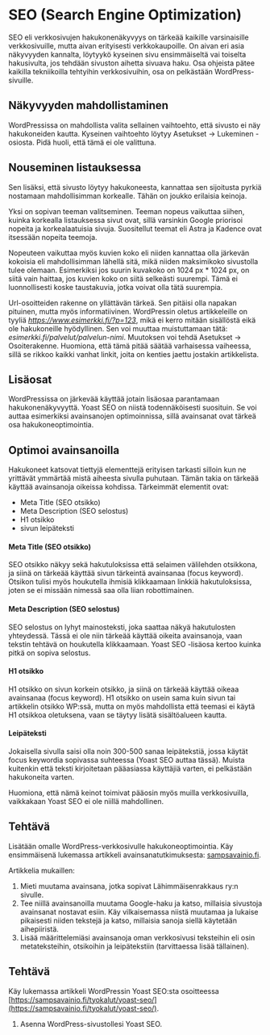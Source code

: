 # SEO (Search Engine Optimization)

SEO eli verkkosivujen hakukonenäkyvyys on tärkeää kaikille varsinaisille verkkosivuille, mutta aivan erityisesti verkkokaupoille. On aivan eri asia näkyvyyden kannalta, löytyykö kyseinen sivu ensimmäiseltä vai toiselta hakusivulta, jos tehdään sivuston aihetta sivuava haku. Osa ohjeista pätee kaikilla tekniikoilla tehtyihin verkkosivuihin, osa on pelkästään WordPress-sivuille.

## Näkyvyyden mahdollistaminen

WordPressissa on mahdollista valita sellainen vaihtoehto, että sivusto ei näy hakukoneiden kautta. Kyseinen vaihtoehto löytyy Asetukset -> Lukeminen -osiosta. Pidä huoli, että tämä ei ole valittuna.

## Nouseminen listauksessa

Sen lisäksi, että sivusto löytyy hakukoneesta, kannattaa sen sijoitusta pyrkiä nostamaan mahdollisimman korkealle. Tähän on joukko erilaisia keinoja.

Yksi on sopivan teeman valitseminen. Teeman nopeus vaikuttaa siihen, kuinka korkealla listauksessa sivut ovat, sillä varsinkin Google priorisoi nopeita ja korkealaatuisia sivuja. Suositellut teemat eli Astra ja Kadence ovat itsessään nopeita teemoja. 

Nopeuteen vaikuttaa myös kuvien koko eli niiden kannattaa olla järkevän kokoisia eli mahdollisimman lähellä sitä, mikä niiden maksimikoko sivustolla tulee olemaan. Esimerkiksi jos suurin kuvakoko on 1024 px * 1024 px, on siitä vain haittaa, jos kuvien koko on siitä selkeästi suurempi. Tämä ei luonnollisesti koske taustakuvia, jotka voivat olla tätä suurempia.

Url-osoitteiden rakenne on yllättävän tärkeä. Sen pitäisi olla napakan pituinen, mutta myös informatiivinen. WordPressin oletus artikkeleille on tyyliä *https://www.esimerkki.fi/?p=123*, mikä ei kerro mitään sisällöstä eikä ole hakukoneille hyödyllinen. Sen voi muuttaa muistuttamaan tätä: *esimerkki.fi/palvelut/palvelun-nimi*. Muutoksen voi tehdä Asetukset -> Osoiterakenne. Huomiona, että tämä pitää säätää varhaisessa vaiheessa, sillä se rikkoo kaikki vanhat linkit, joita on kenties jaettu jostakin artikkelista.

## Lisäosat

WordPressissa on järkevää käyttää jotain lisäosaa parantamaan hakukonenäkyvyyttä. Yoast SEO on niistä todennäköisesti suosituin. Se voi auttaa esimerkiksi avainsanojen optimoinnissa, sillä avainsanat ovat tärkeä osa hakukoneoptimointia. 

## Optimoi avainsanoilla

Hakukoneet katsovat tiettyjä elementtejä erityisen tarkasti silloin kun ne yrittävät ymmärtää mistä aiheesta sivulla puhutaan. Tämän takia on tärkeää käyttää avainsanoja oikeissa kohdissa. Tärkeimmät elementit ovat:

- Meta Title (SEO otsikko)
- Meta Description (SEO selostus)
- H1 otsikko
- sivun leipäteksti

#### Meta Title (SEO otsikko)
SEO otsikko näkyy sekä hakutuloksissa että selaimen välilehden otsikkona, ja siinä on tärkeää käyttää sivun tärkeintä avainsanaa (focus keyword). Otsikon tulisi myös houkutella ihmisiä klikkaamaan linkkiä hakutuloksissa, joten se ei missään nimessä saa olla liian robottimainen.

#### Meta Description (SEO selostus)
SEO selostus on lyhyt mainosteksti, joka saattaa näkyä hakutulosten yhteydessä. Tässä ei ole niin tärkeää käyttää oikeita avainsanoja, vaan tekstin tehtävä on houkutella klikkaamaan. Yoast SEO -lisäosa kertoo kuinka pitkä on sopiva selostus.

#### H1 otsikko
H1 otsikko on sivun korkein otsikko, ja siinä on tärkeää käyttää oikeaa avainsanaa (focus keyword). H1 otsikko on usein sama kuin sivun tai artikkelin otsikko WP:ssä, mutta on myös mahdollista että teemasi ei käytä H1 otsikkoa oletuksena, vaan se täytyy lisätä sisältöalueen kautta.

#### Leipäteksti
Jokaisella sivulla saisi olla noin 300-500 sanaa leipätekstiä, jossa käytät focus keywordia sopivassa suhteessa (Yoast SEO auttaa tässä). Muista kuitenkin että teksti kirjoitetaan pääasiassa käyttäjiä varten, ei pelkästään hakukoneita varten.

Huomiona, että nämä keinot toimivat pääosin myös muilla verkkosivuilla, vaikkakaan Yoast SEO ei ole niillä mahdollinen.


## Tehtävä

Lisätään omalle WordPress-verkkosivulle hakukoneoptimointia. Käy ensimmäisenä lukemassa artikkeli avainsanatutkimuksesta: [sampsavainio.fi](https://sampsavainio.fi/blogi/avainsanatutkimus/)<base target="_blank">.

Artikkelia mukaillen:

1. Mieti muutama avainsana, jotka sopivat Lähimmäisenrakkaus ry:n sivulle.
2. Tee niillä avainsanoilla muutama Google-haku ja katso, millaisia sivustoja avainsanat nostavat esiin. Käy vilkaisemassa niistä muutamaa ja lukaise pikaisesti niiden tekstejä ja katso, millaisia sanoja siellä käytetään aihepiiristä.
3. Lisää määrittelemiäsi avainsanoja oman verkkosivusi teksteihin eli osin metateksteihin, otsikoihin ja leipätekstiin (tarvittaessa lisää tällainen).

## Tehtävä

Käy lukemassa artikkeli WordPressin Yoast SEO:sta osoitteessa [https://sampsavainio.fi/tyokalut/yoast-seo/](https://sampsavainio.fi/tyokalut/yoast-seo/)<base target="_blank">.

1. Asenna WordPress-sivustollesi Yoast SEO.